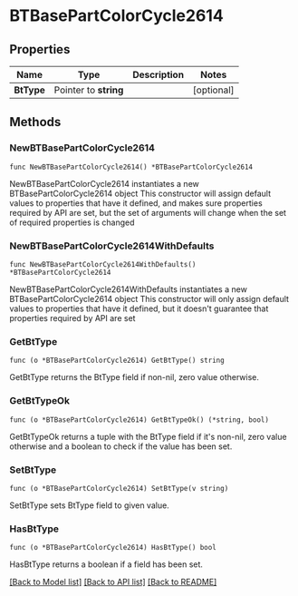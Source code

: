 # BTBasePartColorCycle2614

## Properties

Name | Type | Description | Notes
------------ | ------------- | ------------- | -------------
**BtType** | Pointer to **string** |  | [optional] 

## Methods

### NewBTBasePartColorCycle2614

`func NewBTBasePartColorCycle2614() *BTBasePartColorCycle2614`

NewBTBasePartColorCycle2614 instantiates a new BTBasePartColorCycle2614 object
This constructor will assign default values to properties that have it defined,
and makes sure properties required by API are set, but the set of arguments
will change when the set of required properties is changed

### NewBTBasePartColorCycle2614WithDefaults

`func NewBTBasePartColorCycle2614WithDefaults() *BTBasePartColorCycle2614`

NewBTBasePartColorCycle2614WithDefaults instantiates a new BTBasePartColorCycle2614 object
This constructor will only assign default values to properties that have it defined,
but it doesn't guarantee that properties required by API are set

### GetBtType

`func (o *BTBasePartColorCycle2614) GetBtType() string`

GetBtType returns the BtType field if non-nil, zero value otherwise.

### GetBtTypeOk

`func (o *BTBasePartColorCycle2614) GetBtTypeOk() (*string, bool)`

GetBtTypeOk returns a tuple with the BtType field if it's non-nil, zero value otherwise
and a boolean to check if the value has been set.

### SetBtType

`func (o *BTBasePartColorCycle2614) SetBtType(v string)`

SetBtType sets BtType field to given value.

### HasBtType

`func (o *BTBasePartColorCycle2614) HasBtType() bool`

HasBtType returns a boolean if a field has been set.


[[Back to Model list]](../README.md#documentation-for-models) [[Back to API list]](../README.md#documentation-for-api-endpoints) [[Back to README]](../README.md)


